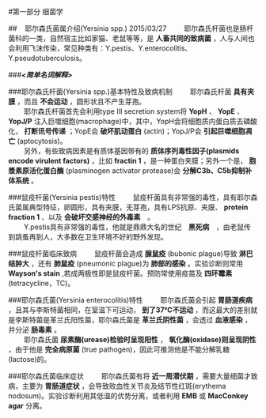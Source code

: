 #第一部分 细菌学

##&nbsp;&nbsp;&nbsp;&nbsp;耶尔森氏菌属介绍(Yersinia spp.) 2015/03/27
&nbsp;&nbsp;&nbsp;&nbsp;&nbsp;&nbsp;&nbsp;&nbsp;耶尔森氏杆菌也是肠杆菌科的一类，自然宿主比如家猫、老鼠等等，是 __人畜共同的致病菌__ ，人与人间也会利用飞沫传染，常见种类有：Y.pestis、Y.enterocolitis、Y.pseudotuberculosis。

###___<简单名词解释>___

###耶尔森氏杆菌(Yersinia spp.)基本特性及致病机制
&nbsp;&nbsp;&nbsp;&nbsp;&nbsp;&nbsp;&nbsp;&nbsp;耶尔森氏杆菌 __具有夹膜__ ，而且 __不会运动__ ，圆形状且不产生芽孢。   
&nbsp;&nbsp;&nbsp;&nbsp;&nbsp;&nbsp;&nbsp;&nbsp;耶尔森氏杆菌首先会利用type III secretion system将 __YopH__ 、 __YopE__ 、 __YopJ/P__ 注入巨噬细胞(macrophage)中，其中，YopH会将细胞质内蛋白质去磷酸化， __打断讯号传递__ ；YopE会 __破坏肌动蛋白__ (actin)；YopJ/P会 __引起巨噬细胞凋亡__ (aptocytosis)。   
&nbsp;&nbsp;&nbsp;&nbsp;&nbsp;&nbsp;&nbsp;&nbsp;另外，有些致病因素是有质体基因带有的 __质体序列毒性因子(plasmids encode virulent factors)__ ，比如 __fractin 1__ ，是一种蛋白夹膜；另外一个是， __胞漿素原活化蛋白酶__ (plasminogen activator protease)会 __分解C3b、C5b抑制补体系统__ 。

###鼠疫杆菌(Yersinia pestis)特性
&nbsp;&nbsp;&nbsp;&nbsp;&nbsp;&nbsp;&nbsp;&nbsp;鼠疫杆菌具有非常强的毒性，具有耶尔森氏菌属典型特征，卵圆形，具有夹膜，无芽孢，具有LPS抗原、夹膜、 __protein fraction 1__ 、以及 __会破坏交感神经的外毒素__　。   
&nbsp;&nbsp;&nbsp;&nbsp;&nbsp;&nbsp;&nbsp;&nbsp;Y.pestis具有非常强的毒性，他就是鼎鼎大名的世纪　__黑死病__　，由老鼠传到跳蚤再到人，大多数在卫生环境不好的野外发现。

###鼠疫杆菌临床致病
&nbsp;&nbsp;&nbsp;&nbsp;&nbsp;&nbsp;&nbsp;&nbsp;鼠疫杆菌会造成 __腺鼠疫__ (bubonic plague)导致 __淋巴结肿大__ ，还有 __肺鼠疫__ (pneumonic plague)为 __肺部的感染__ 。实验诊断则常用 __Wayson's stain__ ,若成两极性即是鼠疫杆菌。预防常使用疫苗及 __四环霉素__(tetracycline，TC)。

###耶尔森氏菌(Yersinia enterocolitis)特性
&nbsp;&nbsp;&nbsp;&nbsp;&nbsp;&nbsp;&nbsp;&nbsp;耶尔森氏菌会引起 __胃肠道疾病__ ，且其与李斯特菌相同，在室温下可运动， __到了37℃不运动__ ，而这最大的差别就是李斯特菌是革兰氏阳性菌，耶尔森氏菌是 __革兰氏阴性菌__ ，会透过 __血液感染__ ，并分泌 __肠毒素__ 。   
&nbsp;&nbsp;&nbsp;&nbsp;&nbsp;&nbsp;&nbsp;&nbsp;耶尔森氏菌 __尿素酶(urease)检验时呈现阳性__ ， __氧化酶(oxidase)则呈现阴性__ ，由于他是 __完全病原菌__ (true pathogen)，因此可推测他是不能分解乳糖(lactose)的。   

###耶尔森氏菌临床症状
&nbsp;&nbsp;&nbsp;&nbsp;&nbsp;&nbsp;&nbsp;&nbsp;耶尔森氏菌有将 __近一周潜伏期__ ，需要大量细菌才致病，主要为 __胃肠道症状__ ，会导致败血性关节炎及结节性红斑(erythema nodosum)。实验诊断利用其低温的优势分离，或者利用 __EMB__ 或 __MacConkey agar__ 分离。